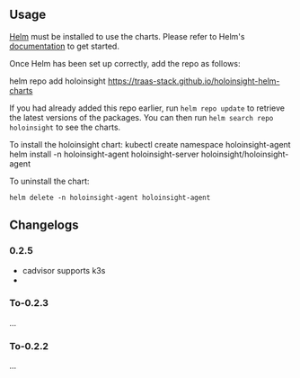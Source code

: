 ## Usage

[Helm](https://helm.sh) must be installed to use the charts.  Please refer to
Helm's [documentation](https://helm.sh/docs) to get started.

Once Helm has been set up correctly, add the repo as follows:

helm repo add holoinsight https://traas-stack.github.io/holoinsight-helm-charts

If you had already added this repo earlier, run `helm repo update` to retrieve
the latest versions of the packages.  You can then run `helm search repo
holoinsight` to see the charts.

To install the holoinsight chart:
    kubectl create namespace holoinsight-agent
    helm install -n holoinsight-agent holoinsight-server holoinsight/holoinsight-agent

To uninstall the chart:

    helm delete -n holoinsight-agent holoinsight-agent

## Changelogs
### 0.2.5
- cadvisor supports k3s
- 

### To-0.2.3
...
### To-0.2.2
...

